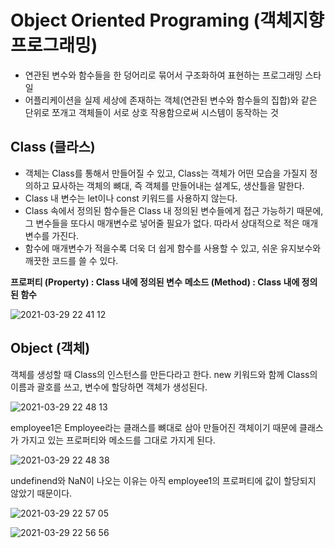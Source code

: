 # Object Oriented Programing (객체지향 프로그래밍)
- 연관된 변수와 함수들을 한 덩어리로 묶어서 구조화하여 표현하는 프로그래밍 스타일
- 어플리케이션을 실제 세상에 존재하는 객체(연관된 변수와 함수들의 집합)와 같은 단위로 쪼개고 객체들이 서로 상호 작용함으로써 시스템이 동작하는 것

## Class (클라스)
- 객체는 Class를 통해서 만들어질 수 있고, Class는 객체가 어떤 모습을 가질지 정의하고 묘사하는 객체의 뼈대, 즉 객체를 만들어내는 설계도, 생산틀을 말한다.
- Class 내 변수는 let이나 const 키워드를 사용하지 않는다.
- Class 속에서 정의된 함수들은 Class 내 정의된 변수들에게 접근 가능하기 때문에, 그 변수들을 또다시 매개변수로 넣어줄 필요가 없다. 따라서 상대적으로 적은 매개변수를 가진다.
- 함수에 매개변수가 적을수록 더욱 더 쉽게 함수를 사용할 수 있고, 쉬운 유지보수와 깨끗한 코드를 쓸 수 있다.

**프로퍼티 (Property) : Class 내에 정의된 변수**
**메소드 (Method) : Class 내에 정의된 함수**

![2021-03-29 22 41 12](https://user-images.githubusercontent.com/35294456/112845632-08399e80-90e0-11eb-9aff-d758c09a5961.png)

## Object (객체)
객체를 생성할 때 Class의 인스턴스를 만든다라고 한다. new 키워드와 함께 Class의 이름과 괄호를 쓰고, 변수에 할당하면 객체가 생성된다.

![2021-03-29 22 48 13](https://user-images.githubusercontent.com/35294456/112846355-ee4c8b80-90e0-11eb-8eaa-9be88e48127d.png)

employee1은 Employee라는 클래스를 뼈대로 삼아 만들어진 객체이기 때문에 클래스가 가지고 있는 프로퍼티와 메소드를 그대로 가지게 된다.

![2021-03-29 22 48 38](https://user-images.githubusercontent.com/35294456/112846363-ef7db880-90e0-11eb-9821-a97d5932e29a.png)

undefinend와 NaN이 나오는 이유는 아직 employee1의 프로퍼티에 값이 할당되지 않았기 때문이다.

![2021-03-29 22 57 05](https://user-images.githubusercontent.com/35294456/112847487-17215080-90e2-11eb-9510-99b29b1d5ff5.png)

![2021-03-29 22 56 56](https://user-images.githubusercontent.com/35294456/112847528-20122200-90e2-11eb-9d8b-8fc5ba8b8ca6.png)
